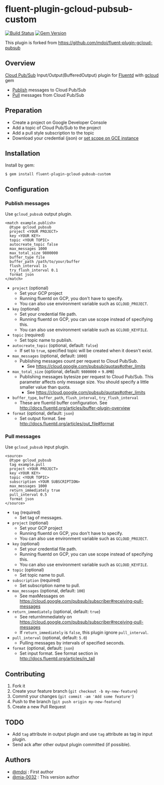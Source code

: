 # fluent-plugin-gcloud-pubsub-custom

[![Build Status](https://travis-ci.org/mia-0032/fluent-plugin-gcloud-pubsub-custom.svg?branch=master)](https://travis-ci.org/mia-0032/fluent-plugin-gcloud-pubsub-custom)
[![Gem Version](https://badge.fury.io/rb/fluent-plugin-gcloud-pubsub-custom.svg)](http://badge.fury.io/rb/fluent-plugin-gcloud-pubsub-custom)

This plugin is forked from https://github.com/mdoi/fluent-plugin-gcloud-pubsub

## Overview

[Cloud Pub/Sub](https://cloud.google.com/pubsub/) Input/Output(BufferedOutput) plugin for [Fluentd](http://www.fluentd.org/) with [gcloud](https://googlecloudplatform.github.io/gcloud-ruby/) gem

- [Publish](https://googlecloudplatform.github.io/gcloud-ruby/docs/v0.12.2/Gcloud/Pubsub/Topic.html#publish-instance_method) messages to Cloud Pub/Sub
- [Pull](https://googlecloudplatform.github.io/gcloud-ruby/docs/v0.12.2/Gcloud/Pubsub/Subscription.html#pull-instance_method) messages from Cloud Pub/Sub

## Preparation

- Create a project on Google Developer Console
- Add a topic of Cloud Pub/Sub to the project
- Add a pull style subscription to the topic
- Download your credential (json) or [set scope on GCE instance](https://cloud.google.com/compute/docs/api/how-tos/authorization)

## Installation

Install by gem:

```shell
$ gem install fluent-plugin-gcloud-pubsub-custom
```

## Configuration

### Publish messages

Use `gcloud_pubsub` output plugin.

```
<match example.publish>
  @type gcloud_pubsub
  project <YOUR PROJECT>
  key <YOUR KEY>
  topic <YOUR TOPIC>
  autocreate_topic false
  max_messages 1000
  max_total_size 9800000
  buffer_type file
  buffer_path /path/to/your/buffer
  flush_interval 1s
  try_flush_interval 0.1
  format json
</match>
```

- `project` (optional)
  - Set your GCP project
  - Running fluentd on GCP, you don't have to specify.
  - You can also use environment variable such as `GCLOUD_PROJECT`.
- `key` (optional)
  - Set your credential file path.
  - Running fluentd on GCP, you can use scope instead of specifying this.
  - You can also use environment variable such as `GCLOUD_KEYFILE`.
- `topic` (required)
  - Set topic name to publish.
- `autocreate_topic` (optional, default: `false`)
  - If set to `true`, specified topic will be created when it doesn't exist.
- `max_messages` (optional, default: `1000`)
  - Publishing messages count per request to Cloud Pub/Sub.
    - See https://cloud.google.com/pubsub/quotas#other_limits
- `max_total_size` (optional, default: `9800000` = `9.8MB`)
  - Publishing messages bytesize per request to Cloud Pub/Sub. This parameter affects only message size. You should specify a little smaller value than quota.
    - See https://cloud.google.com/pubsub/quotas#other_limits
- `buffer_type`, `buffer_path`, `flush_interval`, `try_flush_interval`
  - These are fluentd buffer configuration. See http://docs.fluentd.org/articles/buffer-plugin-overview
- `format` (optional, default: `json`)
  - Set output format. See http://docs.fluentd.org/articles/out_file#format

### Pull messages

Use `gcloud_pubsub` input plugin.

```
<source>
  @type gcloud_pubsub
  tag example.pull
  project <YOUR PROJECT>
  key <YOUR KEY>
  topic <YOUR TOPIC>
  subscription <YOUR SUBSCRIPTION>
  max_messages 1000
  return_immediately true
  pull_interval 0.5
  format json
</source>
```

- `tag` (required)
  - Set tag of messages.
- `project` (optional)
  - Set your GCP project
  - Running fluentd on GCP, you don't have to specify.
  - You can also use environment variable such as `GCLOUD_PROJECT`.
- `key` (optional)
  - Set your credential file path.
  - Running fluentd on GCP, you can use scope instead of specifying this.
  - You can also use environment variable such as `GCLOUD_KEYFILE`.
- `topic` (optional)
  - Set topic name to pull.
- `subscription` (required)
  - Set subscription name to pull.
- `max_messages` (optional, default: `100`)
  - See maxMessages on https://cloud.google.com/pubsub/subscriber#receiving-pull-messages
- `return_immediately` (optional, default: `true`)
  - See returnImmediately on https://cloud.google.com/pubsub/subscriber#receiving-pull-messages
  - If `return_immediately` is `false`, this plugin ignore `pull_interval`.
- `pull_interval` (optional, default: `5.0`)
  - Pulling messages by intervals of specified seconds.
- `format` (optional, default: `json`)
  - Set input format. See format section in http://docs.fluentd.org/articles/in_tail

## Contributing

1. Fork it
2. Create your feature branch (`git checkout -b my-new-feature`)
3. Commit your changes (`git commit -am 'Add some feature'`)
4. Push to the branch (`git push origin my-new-feature`)
5. Create a new Pull Request

## TODO

- Add `tag` attribute in output plugin and use `tag` attribute as tag in input plugin.
- Send ack after other output plugin committed (if possible).

## Authors

- [@mdoi](https://github.com/mdoi) : First author
- [@mia-0032](https://github.com/mia-0032) : This version author

